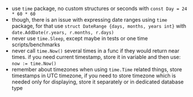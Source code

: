 - use `time` package, no custom structures or seconds with `const Day = 24 * 60 * 60`
- though, there is an issue with expressing date ranges using `time` package, for that use `struct DateRange {days, months, years int}` with `date.AddDate(r.years, r.months, r.days)`
- never use `time.Sleep`, except maybe in tests or one time scripts/benchmarks
- never call `time.Now()` several times in a func if they would return near times. if you need current timestamp, store it in variable and then use: `now := time.Now()`
- remember about timezones when using `time.Time` related things, store timestamps in UTC timezone, if you need to store timezone which is needed only for displaying, store it separately or in dedicated database type